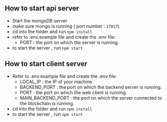 ## How to start api server

- Start the mongoDB server
- make sure mongo is running ( port number : `27017`)
- cd into the folder and run `npm install`
- refer to .env.example file and create the .env file:
  - PORT : the port on which the server is running.
- to start the server , run `npm start`

## How to start client server

- Refer to .env.example file and create the .env file:
  - LOCAL_IP : the IP of your machine
  - BACKEND_PORT : the port on which the backend server is running.
  - PORT : the port on which the web client is running.
  - MAIN_BACKEND_PORT : the port on which the server connected to the blockchain is running.
- cd into the folder and run `npm install`
- to start the server , run `npm start`
